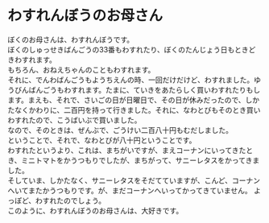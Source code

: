 # わすれんぼうのお母さん

ぼくのお母さんは、わすれんぼうです。  
ぼくのしゅっせきばんごうの33番もわすれたり、ぼくのたんじょう日もときどきわすれます。  
もちろん、おねえちゃんのこともわすれます。  
それに、でんわばんごうもようちえんの時、一回だけだけど、わすれました。ゆうびんばんごうもわすれます。たまに、ていきをあたらしく買いわすれたりもします。まえも、それで、さいごの日が日曜日で、その日が休みだったので、しかたなくかわりに、二百円を持って行きました。それに、なわとびもそのとき買いわすれたので、こうばいぶで買いました。  
なので、そのときは、ぜんぶで、ごうけい二百八十円もむだしました。  
ということで、それで、なわとびが八十円ということです。  
わすれたというより、これは、まちがいですが、まえコーナンにいってきたとき、ミニトマトをかうつもりでしたが、まちがって、サニーレタスをかってきました。  
そしていま、しかたなく、サニーレタスをそだてていますが、こんど、コーナンへいてまたかうつもりです。が、まだコーナンへいってかってきていません。
よっぽど、わすれたのでしょう。  
このように、わすれんぼうのお母さんは、大好きです。
